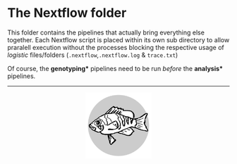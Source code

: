 # The **Nextflow** folder

This folder contains the pipelines that actually bring everything else together.
Each Nextflow script is placed within its own sub directory to allow praralell execution without the processes blocking the respective usage of *logistic* files/folders (`.nextflow`,`.nextflow.log` & `trace.txt`)

Of course, the **genotyping\*** pipelines need to be run *before* the **analysis\*** pipelines.

---

<p align="center"><img src="../logo.svg" alt="logo" width="150"/></p>